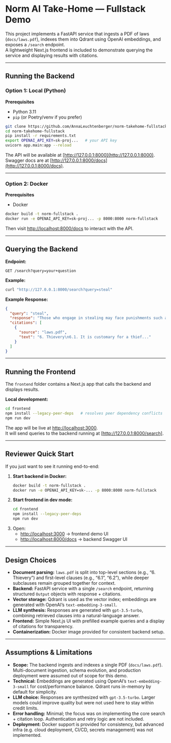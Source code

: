 # Norm AI Take-Home — Fullstack Demo

This project implements a FastAPI service that ingests a PDF of laws (`docs/laws.pdf`), indexes them into Qdrant using OpenAI embeddings, and exposes a `/search` endpoint.  
A lightweight Next.js frontend is included to demonstrate querying the service and displaying results with citations.

---

## Running the Backend

### Option 1: Local (Python)

**Prerequisites**  
- Python 3.11  
- `pip` (or Poetry/venv if you prefer)

```bash
git clone https://github.com/AnnaLeuchtenberger/norm-takehome-fullstack.git
cd norm-takehome-fullstack
pip install -r requirements.txt
export OPENAI_API_KEY=sk-proj...   # your API key
uvicorn app.main:app --reload
```

The API will be available at [http://127.0.0.1:8000](http://127.0.0.1:8000).  
Swagger docs are at [http://127.0.0.1:8000/docs](http://127.0.0.1:8000/docs).

---

### Option 2: Docker

**Prerequisites**  
- Docker

```bash
docker build -t norm-fullstack .
docker run -e OPENAI_API_KEY=sk-proj... -p 8000:8000 norm-fullstack
```

Then visit [http://localhost:8000/docs](http://localhost:8000/docs) to interact with the API.

---

## Querying the Backend

**Endpoint:**  
```
GET /search?query=your+question
```

**Example:**  
```bash
curl "http://127.0.0.1:8000/search?query=steal"
```

**Example Response:**  
```json
{
  "query": "steal",
  "response": "Those who engage in stealing may face punishments such as losing a finger or a hand...",
  "citations": [
    {
      "source": "laws.pdf",
      "text": "6. Thievery\n6.1. It is customary for a thief..."
    }
  ]
}
```

---

## Running the Frontend

The `frontend` folder contains a Next.js app that calls the backend and displays results.

**Local development:**

```bash
cd frontend
npm install --legacy-peer-deps   # resolves peer dependency conflicts
npm run dev
```

The app will be live at [http://localhost:3000](http://localhost:3000).  
It will send queries to the backend running at [http://127.0.0.1:8000/search].

---

## Reviewer Quick Start

If you just want to see it running end-to-end:

1. **Start backend in Docker:**
   ```bash
   docker build -t norm-fullstack .
   docker run -e OPENAI_API_KEY=sk-... -p 8000:8000 norm-fullstack
   ```
2. **Start frontend in dev mode:**
   ```bash
   cd frontend
   npm install --legacy-peer-deps
   npm run dev
   ```
3. Open:
   - [http://localhost:3000](http://localhost:3000) → frontend demo UI  
   - [http://localhost:8000/docs](http://localhost:8000/docs) → backend Swagger UI  

---

## Design Choices

- **Document parsing:** `laws.pdf` is split into top-level sections (e.g., “6. Thievery”) and first-level clauses (e.g., “6.1”, “6.2”), while deeper subclauses remain grouped together for context.  
- **Backend:** FastAPI service with a single `/search` endpoint, returning structured `Output` objects with response + citations.  
- **Vector storage:** Qdrant is used as the vector index; embeddings are generated with OpenAI’s `text-embedding-3-small`.  
- **LLM synthesis:** Responses are generated with `gpt-3.5-turbo`, combining retrieved clauses into a natural-language answer.  
- **Frontend:** Simple Next.js UI with prefilled example queries and a display of citations for transparency.  
- **Containerization:** Docker image provided for consistent backend setup.

---

## Assumptions & Limitations

- **Scope:** The backend ingests and indexes a single PDF (`docs/laws.pdf`). Multi-document ingestion, schema evolution, and production deployment were assumed out of scope for this demo.  
- **Technical:** Embeddings are generated using OpenAI’s `text-embedding-3-small` for cost/performance balance. Qdrant runs in-memory by default for simplicity.  
- **LLM choice:** Responses are synthesized with `gpt-3.5-turbo`. Larger models could improve quality but were not used here to stay within credit limits.  
- **Error handling:** Minimal; the focus was on implementing the core search + citation loop. Authentication and retry logic are not included.  
- **Deployment:** Docker support is provided for consistency, but advanced infra (e.g. cloud deployment, CI/CD, secrets management) was not implemented.  
